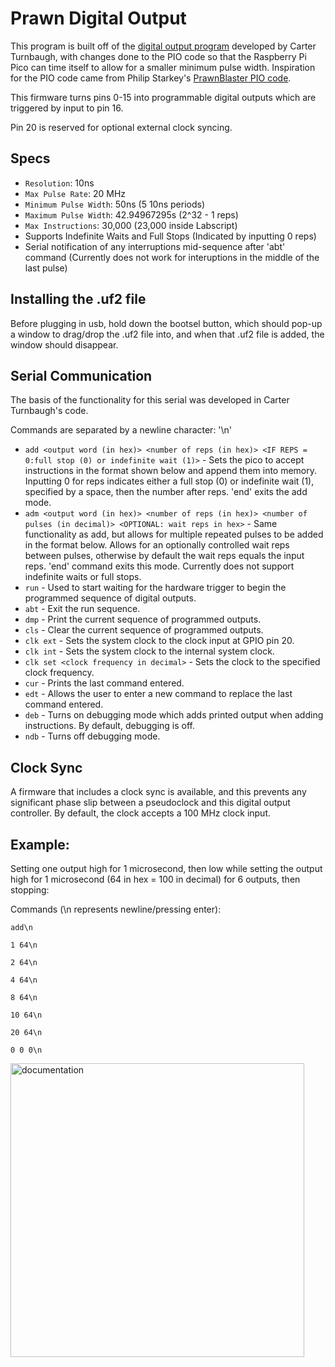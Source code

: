 # Prawn Digital Output

This program is built off of the [digital output program](https://github.com/carterturn/prawn_do/tree/basis) developed by Carter Turnbaugh, with changes done to the PIO code so that the Raspberry Pi Pico can time itself to allow for a smaller minimum pulse width. Inspiration for the PIO code came from Philip Starkey's [PrawnBlaster PIO code](https://github.com/labscript-suite/PrawnBlaster/tree/master). 

This firmware turns pins 0-15 into programmable digital outputs which are triggered by input to pin 16.

Pin 20 is reserved for optional external clock syncing.

## Specs
* `Resolution`: 10ns
* `Max Pulse Rate`: 20 MHz
* `Minimum Pulse Width`: 50ns (5 10ns periods)
* `Maximum Pulse Width`: 42.94967295s (2^32 - 1 reps)
* `Max Instructions`: 30,000 (23,000 inside Labscript)
* Supports Indefinite Waits and Full Stops (Indicated by inputting 0 reps)
* Serial notification of any interruptions mid-sequence after 'abt' command (Currently does not work for interuptions in the middle of the last pulse)

## Installing the .uf2 file
Before plugging in usb, hold down the bootsel button, which should pop-up a window to drag/drop the .uf2 file into, and when that .uf2 file is added, the window should disappear.

## Serial Communication
The basis of the functionality for this serial was developed in Carter Turnbaugh's code.

Commands are separated by a newline character: '\n'

* `add <output word (in hex)> <number of reps (in hex)> <IF REPS = 0:full stop (0) or indefinite wait (1)>` - Sets the pico to accept instructions in the format shown below and append them into memory. Inputting 0 for reps indicates either a full stop (0) or indefinite wait (1), specified by a space, then the number after reps. 'end' exits the add mode.
* `adm <output word (in hex)> <number of reps (in hex)> <number of pulses (in decimal)> <OPTIONAL: wait reps in hex>` - Same functionality as add, but allows for multiple repeated pulses to be added in the format below. Allows for an optionally controlled wait reps between pulses, otherwise by default the wait reps equals the input reps. 'end' command exits this mode. Currently does not support indefinite waits or full stops.
* `run` - Used to start waiting for the hardware trigger to begin the programmed sequence of digital outputs.
* `abt` - Exit the run sequence.
* `dmp` - Print the current sequence of programmed outputs.
* `cls` - Clear the current sequence of programmed outputs.
* `clk ext` - Sets the system clock to the clock input at GPIO pin 20.
* `clk int` - Sets the system clock to the internal system clock.
* `clk set <clock frequency in decimal>` - Sets the clock to the specified clock frequency.
* `cur` - Prints the last command entered.
* `edt` - Allows the user to enter a new command to replace the last command entered.
* `deb` - Turns on debugging mode which adds printed output when adding instructions. By default, debugging is off.
* `ndb` - Turns off debugging mode.

## Clock Sync
A firmware that includes a clock sync is available, and this prevents any significant phase slip between a pseudoclock and this digital output controller. By default, the clock accepts a 100 MHz clock input.

## Example:
Setting one output high for 1 microsecond, then low while setting the output high for 1 microsecond (64 in hex = 100 in decimal) for 6 outputs, then stopping:

Commands (\n represents newline/pressing enter):

`add\n`

`1 64\n`

`2 64\n`

`4 64\n`

`8 64\n`

`10 64\n`

`20 64\n`

`0 0 0\n`

<img width="470" alt="documentation" src="https://github.com/pmiller2022/prawn_digital_output/assets/75953337/932b784f-346f-4598-8679-b857578e0291">

